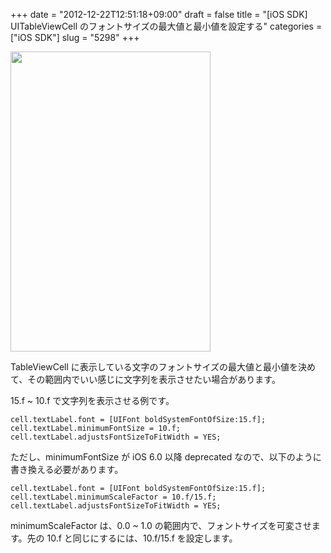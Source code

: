 +++
date = "2012-12-22T12:51:18+09:00"
draft = false
title = "[iOS SDK] UITableViewCell のフォントサイズの最大値と最小値を設定する"
categories = ["iOS SDK"]
slug = "5298"
+++

<img class="align-center" src="/images/2012/12/5298_1.png" border="0" width="320" height="480" />

TableViewCell に表示している文字のフォントサイズの最大値と最小値を決めて、その範囲内でいい感じに文字列を表示させたい場合があります。

15.f ~ 10.f で文字列を表示させる例です。

<pre><code>cell.textLabel.font = [UIFont boldSystemFontOfSize:15.f];
cell.textLabel.minimumFontSize = 10.f;
cell.textLabel.adjustsFontSizeToFitWidth = YES;
</code></pre>

ただし、minimumFontSize が iOS 6.0 以降 deprecated なので、以下のように書き換える必要があります。

<pre><code>cell.textLabel.font = [UIFont boldSystemFontOfSize:15.f];
cell.textLabel.minimumScaleFactor = 10.f/15.f;
cell.textLabel.adjustsFontSizeToFitWidth = YES;
</code></pre>

minimumScaleFactor は、0.0 ~ 1.0 の範囲内で、フォントサイズを可変させます。先の 10.f と同じにするには、10.f/15.f を設定します。
